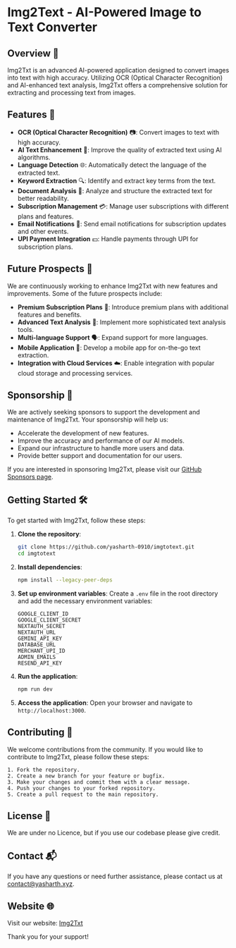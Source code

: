 # Img2Text - AI-Powered Image to Text Converter

## Overview 📄

Img2Txt is an advanced AI-powered application designed to convert images into text with high accuracy. Utilizing OCR (Optical Character Recognition) and AI-enhanced text analysis, Img2Txt offers a comprehensive solution for extracting and processing text from images.

## Features 🚀

- **OCR (Optical Character Recognition)** 📷: Convert images to text with high accuracy.
- **AI Text Enhancement** 🧠: Improve the quality of extracted text using AI algorithms.
- **Language Detection** 🌐: Automatically detect the language of the extracted text.
- **Keyword Extraction** 🔍: Identify and extract key terms from the text.
- **Document Analysis** 📑: Analyze and structure the extracted text for better readability.
- **Subscription Management** 💳: Manage user subscriptions with different plans and features.
- **Email Notifications** 📧: Send email notifications for subscription updates and other events.
- **UPI Payment Integration** 💵: Handle payments through UPI for subscription plans.

## Future Prospects 🌟

We are continuously working to enhance Img2Txt with new features and improvements. Some of the future prospects include:

- **Premium Subscription Plans** 🏅: Introduce premium plans with additional features and benefits.
- **Advanced Text Analysis** 🔬: Implement more sophisticated text analysis tools.
- **Multi-language Support** 🗣️: Expand support for more languages.
- **Mobile Application** 📱: Develop a mobile app for on-the-go text extraction.
- **Integration with Cloud Services** ☁️: Enable integration with popular cloud storage and processing services.

## Sponsorship 🤝

We are actively seeking sponsors to support the development and maintenance of Img2Txt. Your sponsorship will help us:

- Accelerate the development of new features.
- Improve the accuracy and performance of our AI models.
- Expand our infrastructure to handle more users and data.
- Provide better support and documentation for our users.

If you are interested in sponsoring Img2Txt, please visit our [GitHub Sponsors page](https://github.com/sponsors/yasharth-0910).

## Getting Started 🛠️

To get started with Img2Txt, follow these steps:

1. **Clone the repository**:
    ```bash
    git clone https://github.com/yasharth-0910/imgtotext.git
    cd imgtotext
    ```

2. **Install dependencies**:
    ```bash
    npm install --legacy-peer-deps
    ```

3. **Set up environment variables**:
    Create a `.env` file in the root directory and add the necessary environment variables:
    ```env
    GOOGLE_CLIENT_ID
    GOOGLE_CLIENT_SECRET
    NEXTAUTH_SECRET
    NEXTAUTH_URL
    GEMINI_API_KEY
    DATABASE_URL
    MERCHANT_UPI_ID
    ADMIN_EMAILS
    RESEND_API_KEY
    ```

4. **Run the application**:
    ```bash
    npm run dev
    ```

5. **Access the application**:
    Open your browser and navigate to `http://localhost:3000`.

## Contributing 🤗

We welcome contributions from the community. If you would like to contribute to Img2Txt, please follow these steps:

    1. Fork the repository.
    2. Create a new branch for your feature or bugfix.
    3. Make your changes and commit them with a clear message.
    4. Push your changes to your forked repository.
    5. Create a pull request to the main repository.

## License 📜

We are under no Licence, but if you use our codebase please give credit.

## Contact 📬

If you have any questions or need further assistance, please contact us at [contact@yasharth.xyz](mailto:yasharthsingh0910@gmail.com).

## Website 🌐

Visit our website: [Img2Txt](https://imgtotext.yasharth.xyz/)

Thank you for your support!
